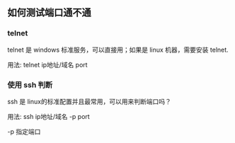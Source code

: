 ## 如何测试端口通不通

### telnet

telnet 是 windows 标准服务，可以直接用；如果是 linux 机器，需要安装 telnet.

用法: telnet ip地址/域名 port

### 使用 ssh 判断

ssh 是 linux的标准配置并且最常用，可以用来判断端口吗？

用法: ssh ip地址/域名 -p port

-p 指定端口
